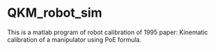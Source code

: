 # QKM_robot_sim  
This is a matlab program of robot calibration of 1995 paper: Kinematic calibration of a manipulator using PoE formula.
